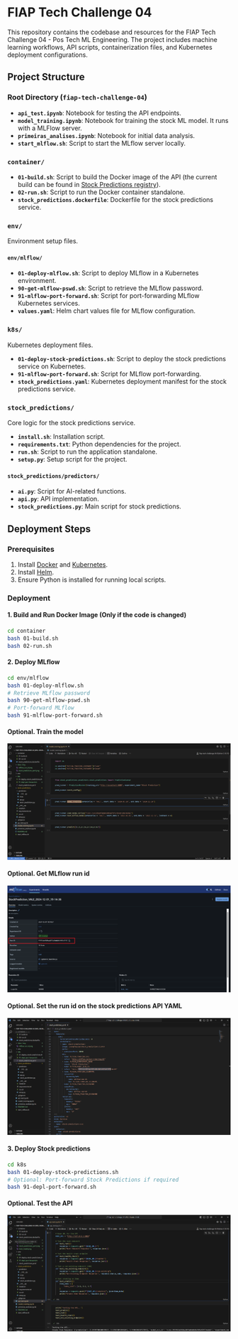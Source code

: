 # FIAP Tech Challenge 04

This repository contains the codebase and resources for the FIAP Tech Challenge 04 - Pos Tech ML Engineering. The project includes machine learning workflows, API scripts, containerization files, and Kubernetes deployment configurations.

## Project Structure

### Root Directory (`fiap-tech-challenge-04`)
- **`api_test.ipynb`**: Notebook for testing the API endpoints.
- **`model_training.ipynb`**: Notebook for training the stock ML model. It runs with a MLFlow server.
- **`primeiras_analises.ipynb`**: Notebook for initial data analysis.
- **`start_mlflow.sh`**: Script to start the MLflow server locally.

### `container/`
- **`01-build.sh`**: Script to build the Docker image of the API (the current build can be found in [Stock Predictions registry](https://hub.docker.com/r/ivanpfalcao/stock_predictions)).
- **`02-run.sh`**: Script to run the Docker container standalone.
- **`stock_predictions.dockerfile`**: Dockerfile for the stock predictions service.

### `env/`
Environment setup files.

#### `env/mlflow/`
- **`01-deploy-mlflow.sh`**: Script to deploy MLflow in a Kubernetes environment.
- **`90-get-mlflow-pswd.sh`**: Script to retrieve the MLflow password.
- **`91-mlflow-port-forward.sh`**: Script for port-forwarding MLflow Kubernetes services.
- **`values.yaml`**: Helm chart values file for MLflow configuration.

### `k8s/`
Kubernetes deployment files.

- **`01-deploy-stock-predictions.sh`**: Script to deploy the stock predictions service on Kubernetes.
- **`91-mlflow-port-forward.sh`**: Script for MLflow port-forwarding.
- **`stock_predictions.yaml`**: Kubernetes deployment manifest for the stock predictions service.

### `stock_predictions/`
Core logic for the stock predictions service.

- **`install.sh`**: Installation script.
- **`requirements.txt`**: Python dependencies for the project.
- **`run.sh`**: Script to run the application standalone.
- **`setup.py`**: Setup script for the project.

#### `stock_predictions/predictors/`
- **`ai.py`**: Script for AI-related functions.
- **`api.py`**: API implementation.
- **`stock_predictions.py`**: Main script for stock predictions.

## Deployment Steps

### Prerequisites
1. Install [Docker](https://www.docker.com/) and [Kubernetes](https://minikube.sigs.k8s.io/docs/).
2. Install [Helm](https://helm.sh/).
3. Ensure Python is installed for running local scripts.

### Deployment

#### 1. Build and Run Docker Image (Only if the code is changed)
```bash
cd container
bash 01-build.sh
bash 02-run.sh
```

#### 2. Deploy MLflow
```bash
cd env/mlflow
bash 01-deploy-mlflow.sh
# Retrieve MLflow password
bash 90-get-mlflow-pswd.sh
# Port-forward MLflow
bash 91-mlflow-port-forward.sh
```

#### Optional. Train the model
![ML Flow Run ID](docs/img/train_model.png)

#### Optional. Get MLflow run id
![ML Flow Run ID](docs/img/mlflow_run_id.png)

#### Optional. Set the run id on the stock predictions API YAML
![Set stock predictions yaml](docs/img/stock_predictions_yaml.png)

#### 3. Deploy Stock predictions
```bash
cd k8s
bash 01-deploy-stock-predictions.sh
# Optional: Port-forward Stock Predictions if required
bash 91-depl-port-forward.sh
```

#### Optional. Test the API
![API Testing](docs/img/api_testing.png)
